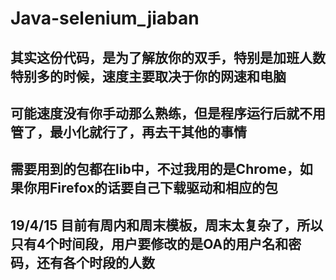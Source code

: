 # Java-selenium_jiaban
## 其实这份代码，是为了解放你的双手，特别是加班人数特别多的时候，速度主要取决于你的网速和电脑
## 可能速度没有你手动那么熟练，但是程序运行后就不用管了，最小化就行了，再去干其他的事情
## 需要用到的包都在lib中，不过我用的是Chrome，如果你用Firefox的话要自己下载驱动和相应的包
## 19/4/15 目前有周内和周末模板，周末太复杂了，所以只有4个时间段，用户要修改的是OA的用户名和密码，还有各个时段的人数
